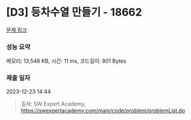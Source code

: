 # [D3] 등차수열 만들기 - 18662 

[문제 링크](https://swexpertacademy.com/main/code/problem/problemDetail.do?contestProbId=AYo-e9EKmGoDFAQI) 

### 성능 요약

메모리: 13,548 KB, 시간: 11 ms, 코드길이: 801 Bytes

### 제출 일자

2023-12-23 14:44



> 출처: SW Expert Academy, https://swexpertacademy.com/main/code/problem/problemList.do